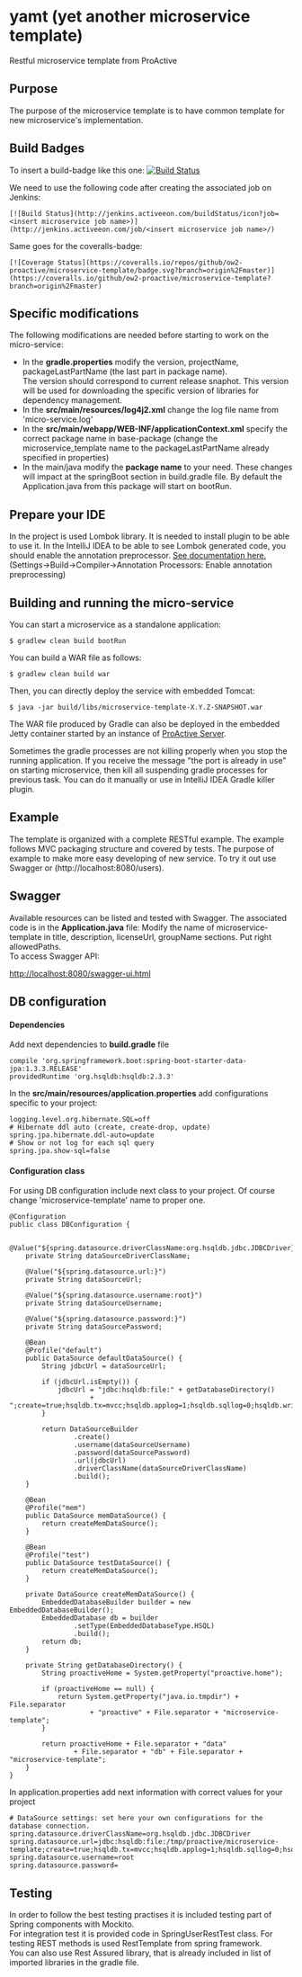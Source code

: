 # **yamt** (yet another microservice template)
Restful microservice template from ProActive

## Purpose

The purpose of the microservice template is to have common template for new microservice's implementation.

## Build Badges

To insert a build-badge like this one:
[![Build Status](http://jenkins.activeeon.com/buildStatus/icon?job=scheduling)](http://jenkins.activeeon.com/job/scheduling/)

We need to use the following code after creating the associated job on Jenkins:
```
[![Build Status](http://jenkins.activeeon.com/buildStatus/icon?job=<insert microservice job name>)](http://jenkins.activeeon.com/job/<insert microservice job name>/)
```

Same goes for the coveralls-badge:
```
[![Coverage Status](https://coveralls.io/repos/github/ow2-proactive/microservice-template/badge.svg?branch=origin%2Fmaster)](https://coveralls.io/github/ow2-proactive/microservice-template?branch=origin%2Fmaster)
```

## Specific modifications
The following modifications are needed before starting to work on the micro-service:
* In the **gradle.properties** modify the version, projectName, packageLastPartName (the last part in package name).<br>
   The version should correspond to current release snaphot. This version will be used for downloading the specific version of libraries for dependency management.
* In the **src/main/resources/log4j2.xml** change the log file name from 'micro-service.log'
* In the **src/main/webapp/WEB-INF/applicationContext.xml** specify the correct package name in base-package (change the microservice_template name to the packageLastPartName already specified in properties)
* In the main/java modify the **package name** to your need.
These changes will impact at the springBoot section in build.gradle file. By default the Application.java from this package will start on bootRun.

## Prepare your IDE
In the project is used Lombok library. It is needed to install plugin to be able to use it.
In the IntelliJ IDEA to be able to see Lombok generated code, you should enable the annotation preprocessor. [See documentation here.](https://www.jetbrains.com/help/idea/2016.1/configuring-annotation-processing.html) (Settings->Build->Compiler->Annotation Processors: Enable annotation preprocessing)

## Building and running the micro-service

You can start a microservice as a standalone application:
```
$ gradlew clean build bootRun
```

You can build a WAR file as follows:

```
$ gradlew clean build war
```

Then, you can directly deploy the service with embedded Tomcat:

```
$ java -jar build/libs/microservice-template-X.Y.Z-SNAPSHOT.war
```

The WAR file produced by Gradle can also be deployed in the embedded Jetty container started by an instance of [ProActive Server](https://github.com/ow2-proactive/scheduling).

Sometimes the gradle processes are not killing properly when you stop the running application. If you receive the message "the port is already in use" on starting microservice, then kill all suspending gradle processes for previous task. You can do it manually or use in IntelliJ IDEA Gradle killer plugin.

## Example
The template is organized with a complete RESTful example. The example follows MVC packaging structure and covered by tests.
The purpose of example to make more easy developing of new service.
To try it out use Swagger or (http://localhost:8080/users).<br>

## Swagger

Available resources can be listed and tested with Swagger. The associated code is in the **Application.java** file:
Modify the name of microservice-template in title, description, licenseUrl, groupName sections. Put right allowedPaths.<br>
To access Swagger API:

[http://localhost:8080/swagger-ui.html](http://localhost:8080/swagger-ui.html)

## DB configuration

#### Dependencies
Add next dependencies to **build.gradle** file
```
compile 'org.springframework.boot:spring-boot-starter-data-jpa:1.3.3.RELEASE'
providedRuntime 'org.hsqldb:hsqldb:2.3.3'
```

In the **src/main/resources/application.properties** add configurations specific to your project:
```
logging.level.org.hibernate.SQL=off
# Hibernate ddl auto (create, create-drop, update)
spring.jpa.hibernate.ddl-auto=update
# Show or not log for each sql query
spring.jpa.show-sql=false
```
#### Configuration class
For using DB configuration include next class to your project.
Of course change 'microservice-template' name to proper one.

```
@Configuration
public class DBConfiguration {

    @Value("${spring.datasource.driverClassName:org.hsqldb.jdbc.JDBCDriver}")
    private String dataSourceDriverClassName;

    @Value("${spring.datasource.url:}")
    private String dataSourceUrl;

    @Value("${spring.datasource.username:root}")
    private String dataSourceUsername;

    @Value("${spring.datasource.password:}")
    private String dataSourcePassword;

    @Bean
    @Profile("default")
    public DataSource defaultDataSource() {
        String jdbcUrl = dataSourceUrl;

        if (jdbcUrl.isEmpty()) {
            jdbcUrl = "jdbc:hsqldb:file:" + getDatabaseDirectory()
                    + ";create=true;hsqldb.tx=mvcc;hsqldb.applog=1;hsqldb.sqllog=0;hsqldb.write_delay=false";
        }

        return DataSourceBuilder
                .create()
                .username(dataSourceUsername)
                .password(dataSourcePassword)
                .url(jdbcUrl)
                .driverClassName(dataSourceDriverClassName)
                .build();
    }

    @Bean
    @Profile("mem")
    public DataSource memDataSource() {
        return createMemDataSource();
    }

    @Bean
    @Profile("test")
    public DataSource testDataSource() {
        return createMemDataSource();
    }

    private DataSource createMemDataSource() {
        EmbeddedDatabaseBuilder builder = new EmbeddedDatabaseBuilder();
        EmbeddedDatabase db = builder
                .setType(EmbeddedDatabaseType.HSQL)
                .build();
        return db;
    }

    private String getDatabaseDirectory() {
        String proactiveHome = System.getProperty("proactive.home");

        if (proactiveHome == null) {
            return System.getProperty("java.io.tmpdir") + File.separator
                    + "proactive" + File.separator + "microservice-template";
        }

        return proactiveHome + File.separator + "data"
                + File.separator + "db" + File.separator + "microservice-template";
    }
}
```

In application.properties add next information with correct values for your project

```
# DataSource settings: set here your own configurations for the database connection.
spring.datasource.driverClassName=org.hsqldb.jdbc.JDBCDriver
spring.datasource.url=jdbc:hsqldb:file:/tmp/proactive/microservice-template;create=true;hsqldb.tx=mvcc;hsqldb.applog=1;hsqldb.sqllog=0;hsqldb.write_delay=false
spring.datasource.username=root
spring.datasource.password=
```

## Testing

In order to follow the best testing practises it is included testing part of Spring components with Mockito.<br>
For integration test it is provided code in SpringUserRestTest class. For testing REST methods is used RestTemplate from spring framework.<br>
You can also use Rest Assured library, that is already included in list of imported libraries in the gradle file.
